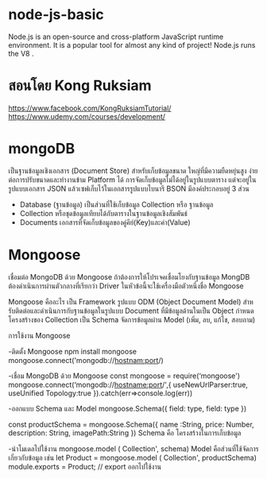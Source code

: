 # node-js-basic

Node.js is an open-source and cross-platform JavaScript runtime environment. It is a popular tool for almost any kind of project! Node.js runs the V8 .

# สอนโดย Kong Ruksiam

https://www.facebook.com/KongRuksiamTutorial/
https://www.udemy.com/courses/development/

# mongoDB

เป็นฐานข้อมูลเชิงเอกสาร (Document Store) สําหรับเก็บข้อมูลขนาด ใหญ่ที่มีความยืดหยุ่นสูง ง่ายต่อการปรับขนาดและทํางานข้าม Platform ได้ การจัดเก็บข้อมูลไม่ได้อยู่ในรูปแบบตาราง แต่จะอยู่ในรูปแบบเอกสาร JSON แล้วเซฟเก็บไว้ในเอกสารรูปแบบไบนารี BSON
มีองค์ประกอบอยู่ 3 ส่วน

- Database (ฐานข้อมูล) เป็นส่วนที่ใช้เก็บข้อมูล Collection หรือ ฐานข้อมูล
- Collection หรือชุดข้อมูลเทียบได้กับตารางในฐานข้อมูลเชิงสัมพันธ์
- Documents เอกสารที่จัดเก็บข้อมูลของคู่คีย์(Key)และค่า(Value)

# Mongoose

เชื่อมต่อ MongoDB ด้วย Mongoose
ถ้าต้องการให้โปรเจคเชื่อมโยงกับฐานข้อมูล MongDB ต้องดำเนินการผ่านตัวกลางที่เรียกว่า Driver ในหัวข้อนี้จะใช้เครื่องมือตัวหนึ่งชื่อ Mongoose

Mongoose คืออะไร
เป็น Framework รูปแบบ ODM (Object Document Model)
สําหรับติดต่อและดําเนินการกับฐานข้อมูลในรูปแบบ Document ที่มีข้อมูลด้านในเป็น Object
กําหนดโครงสร้างของ Collection เป็น Schema จัดการข้อมูลผ่าน Model (เพิ่ม, ลบ, แก้ไข, สอบถาม)

การใช้งาน Mongoose

-ติดตั้ง Mongoose
npm install mongoose
mongoose.connect('mongodb://<hostnam:port>/<database>)

-เชื่อม MongoDB ด้วย Mongoose
const mongoose = require(‘mongoose')
mongoose.connect(‘mongodb://<hostname:port>/<database>',{
useNewUrlParser:true,
useUnified Topology:true
}).catch(err=>console.log(err))

-ออกแบบ Schema และ Model
mongoose.Schema({
field: type,
field: type
})

const productSchema = mongoose.Schema({
name :String,
price: Number,
description: String,
imagePath:String
})
Schema คือ โครงสร้างในการเก็บข้อมูล

-นำโมเดลไปใช้งาน
mongoose.model ( Collection', schema)
Model คือส่วนที่ใช้จัดการเกี่ยวกับข้อมูล เช่น
let Product = mongoose.model ( Collection', productSchema)
module.exports = Product; // export ออกไปใช้งาน
